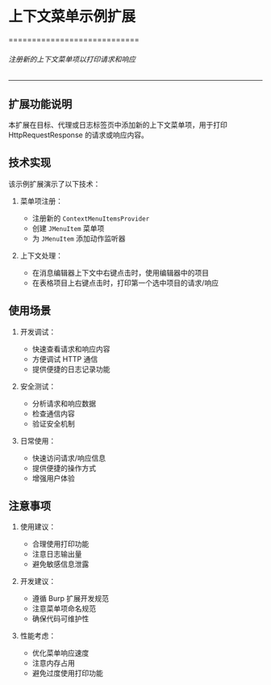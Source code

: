 # 上下文菜单示例扩展
============================

###### 注册新的上下文菜单项以打印请求和响应

---

## 扩展功能说明

本扩展在目标、代理或日志标签页中添加新的上下文菜单项，用于打印 HttpRequestResponse 的请求或响应内容。

## 技术实现

该示例扩展演示了以下技术：

1. 菜单项注册：
   - 注册新的 `ContextMenuItemsProvider`
   - 创建 `JMenuItem` 菜单项
   - 为 `JMenuItem` 添加动作监听器

2. 上下文处理：
   - 在消息编辑器上下文中右键点击时，使用编辑器中的项目
   - 在表格项目上右键点击时，打印第一个选中项目的请求/响应

## 使用场景

1. 开发调试：
   - 快速查看请求和响应内容
   - 方便调试 HTTP 通信
   - 提供便捷的日志记录功能

2. 安全测试：
   - 分析请求和响应数据
   - 检查通信内容
   - 验证安全机制

3. 日常使用：
   - 快速访问请求/响应信息
   - 提供便捷的操作方式
   - 增强用户体验

## 注意事项

1. 使用建议：
   - 合理使用打印功能
   - 注意日志输出量
   - 避免敏感信息泄露

2. 开发建议：
   - 遵循 Burp 扩展开发规范
   - 注意菜单项命名规范
   - 确保代码可维护性

3. 性能考虑：
   - 优化菜单响应速度
   - 注意内存占用
   - 避免过度使用打印功能